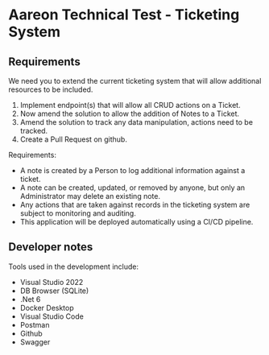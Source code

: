 # Aareon Technical Test - Ticketing System


## Requirements

We need you to extend the current ticketing system that will allow additional resources to be included.

1. Implement endpoint(s) that will allow all CRUD actions on a Ticket.
2. Now amend the solution to allow the addition of Notes to a Ticket.
3. Amend the solution to track any data manipulation, actions need to be tracked.
4. Create a Pull Request on github.

Requirements:

- A note is created by a Person to log additional information against a ticket.
- A note can be created, updated, or removed by anyone, but only an Administrator may delete an existing note.
- Any actions that are taken against records in the ticketing system are subject to monitoring and auditing.
- This application will be deployed automatically using a CI/CD pipeline.

## Developer notes

Tools used in the development include:
- Visual Studio 2022
- DB Browser (SQLite)
- .Net 6
- Docker Desktop
- Visual Studio Code
- Postman
- Github
- Swagger
